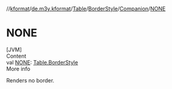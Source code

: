 //[kformat](../../../../index.md)/[de.m3y.kformat](../../../index.md)/[Table](../../index.md)/[BorderStyle](../index.md)/[Companion](index.md)/[NONE](-n-o-n-e.md)



# NONE  
[JVM]  
Content  
val [NONE](-n-o-n-e.md): [Table.BorderStyle](../index.md)  
More info  


Renders no border.

  



